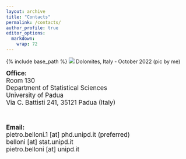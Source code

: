 ```yaml
---
layout: archive
title: "Contacts"
permalink: /contacts/
author_profile: true
editor_options: 
  markdown: 
    wrap: 72
---
```


{% include base_path %} <img src="/images/dolomites.jpeg"/> Dolomites,
Italy - October 2022 (pic by me)

<font style="font-size:17px"> <b>Office:</b> <br> Room 130<br/> Department of
Statistical Sciences <br/> University of Padua<br/> Via C. Battisti
241, 35121 Padua (Italy) <br/>

<br>

<b>Email:</b> <br> pietro.belloni.1 [at] phd.unipd.it (preferred)<br/>
belloni [at] stat.unipd.it<br/> pietro.belloni [at] unipd.it
</font>

<br/>

